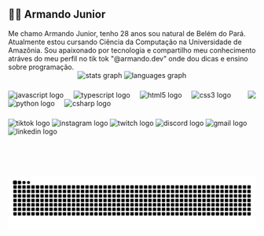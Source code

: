 <h2 align="left"> 🧑‍💻 Armando Junior</h2>
Me chamo Armando Junior, tenho 28 anos sou natural de Belém do Pará.
Atualmente estou cursando Ciência da Computação na Universidade de Amazônia. Sou apaixonado por tecnologia e compartilho meu conhecimento atráves do meu perfil no tik tok "@armando.dev" onde dou dicas e ensino sobre programação.


<div align="center">
  <img src="https://github-readme-stats.vercel.app/api?username=ArmandoJunior00&hide_title=false&hide_rank=false&show_icons=true&include_all_commits=true&count_private=true&disable_animations=false&theme=dracula&locale=en&hide_border=false" height="150" alt="stats graph"  />
  <img src="https://github-readme-stats.vercel.app/api/top-langs?username=ArmandoJunior00&locale=en&hide_title=false&layout=compact&card_width=320&langs_count=5&theme=dracula&hide_border=false" height="150" alt="languages graph"  />
</div>

###

<img align="right" height="150" src="https://media2.giphy.com/media/JqmupuTVZYaQX5s094/200w.gif?cid=6c09b952yvgwevyimuc73m8dqsb5qw9ejgcs81vgyqbwbq3r&ep=v1_gifs_search&rid=200w.gif&ct=g"  />

###

<div align="left">
  <img src="https://cdn.jsdelivr.net/gh/devicons/devicon/icons/javascript/javascript-original.svg" height="30" alt="javascript logo"  />
  <img width="12" />
  <img src="https://cdn.jsdelivr.net/gh/devicons/devicon/icons/angular/angular-original.svg" height="30" alt="typescript logo"  />
  <img width="12" />
  <img src="https://cdn.jsdelivr.net/gh/devicons/devicon/icons/html5/html5-original.svg" height="30" alt="html5 logo"  />
  <img width="12" />
  <img src="https://cdn.jsdelivr.net/gh/devicons/devicon/icons/css3/css3-original.svg" height="30" alt="css3 logo"  />
  <img width="12" />
  <img src="https://cdn.jsdelivr.net/gh/devicons/devicon/icons/java/java-original.svg" height="30" alt="python logo"  />
  <img width="12" />
  <img src="https://cdn.jsdelivr.net/gh/devicons/devicon/icons/spring/spring-original.svg" height="30" alt="csharp logo"  />
</div>

###

<div align="left">
  <img src="https://img.shields.io/static/v1?message=tiktok&logo=tiktok&label=&color=black&logoColor=white&labelColor=&style=for-the-badge" height="35" alt="tiktok logo"  />
  <img src="https://img.shields.io/static/v1?message=Instagram&logo=instagram&label=&color=E4405F&logoColor=white&labelColor=&style=for-the-badge" height="35" alt="instagram logo"  />
  <img src="https://img.shields.io/static/v1?message=Twitch&logo=twitch&label=&color=9146FF&logoColor=white&labelColor=&style=for-the-badge" height="35" alt="twitch logo"  />
  <img src="https://img.shields.io/static/v1?message=Discord&logo=discord&label=&color=7289DA&logoColor=white&labelColor=&style=for-the-badge" height="35" alt="discord logo"  />
  <img src="https://img.shields.io/static/v1?message=Gmail&logo=gmail&label=&color=D14836&logoColor=white&labelColor=&style=for-the-badge" height="35" alt="gmail logo"  />
  <img src="https://img.shields.io/static/v1?message=LinkedIn&logo=linkedin&label=&color=0077B5&logoColor=white&labelColor=&style=for-the-badge" height="35" alt="linkedin logo"  />
</div>

###

<br clear="both">

###

<picture align="center">
  <source media="(prefers-color-scheme: dark)" srcset="https://raw.githubusercontent.com/ArmandoJunior00/ArmandoJunior00/output/github-contribution-grid-snake-dark.svg">
  <source media="(prefers-color-scheme: light)" srcset="https://raw.githubusercontent.com/ArmandoJunior00/ArmandoJunior00/output/github-contribution-grid-snake-dark.svg">
  <img align="center" alt="github contribution grid snake animation" src="https://raw.githubusercontent.com/ArmandoJunior00/ArmandoJunior00/output/github-contribution-grid-snake.svg">
</picture>
